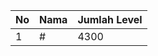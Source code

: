 | No | Nama            | Jumlah Level |
|----|-----------------|--------------|
| 1  | #    |    4300        |
